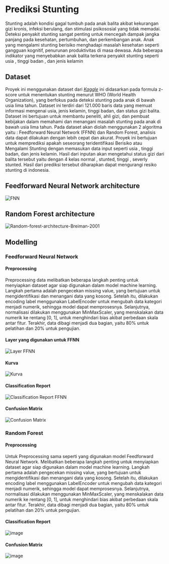 # Prediksi Stunting
Stunting adalah kondisi gagal tumbuh pada anak balita akibat kekurangan gizi kronis, infeksi berulang, dan stimulasi psikososial yang tidak memadai. Deteksi penyakit stunting sangat penting untuk mencegah dampak jangka panjang pada kesehatan, pertumbuhan, dan perkembangan anak. Anak yang mengalami stunting berisiko menghadapi masalah kesehatan seperti gangguan kognitif, penurunan produktivitas di masa dewasa. Ada beberapa indikator yang menyebabkan anak balita terkena penyakit stunting seperti usia , tinggi badan , dan jenis kelamin
## Dataset
Proyek ini menggunakan dataset dari *[Kaggle](https://www.kaggle.com/datasets/rendiputra/stunting-balita-detection-121k-rows)*  ini didasarkan pada formula z-score untuk menentukan stunting menurut WHO (World Health Organization), yang berfokus pada deteksi stunting pada anak di bawah usia lima tahun. Dataset ini terdiri dari 121.000 baris data yang memuat informasi mengenai usia, jenis kelamin, tinggi badan, dan status gizi balita. Dataset ini bertujuan untuk membantu peneliti, ahli gizi, dan pembuat kebijakan dalam memahami dan menangani masalah stunting pada anak di bawah usia lima tahun.
Pada dataset akan diolah menggunakan 2 algoritma yaitu : Feedforward Neural Network (FFNN) dan Random Forest, analisis data dapat dilakukan dengan lebih cepat dan akurat.  Proyek ini bertujuan untuk memprediksi apakah seseorang teridentifikasi Berisiko atau Mengalami Stunting dengan memasukan data input seperti usia , tinggi badan, dan jenis kelamin. Hasil dari inputan akan mengetahui status gizi dari balita tersebut yaitu dengan 4 kelas normal , stunted, tinggi , severly stunted. Hasil dari prediksi tersebut diharapkan dapat mengurangi resiko stunting di indonesia.
## Feedforward Neural Network architecture
![FNN](https://github.com/user-attachments/assets/29da4cf4-d78b-40fc-9fb4-854d81c96b6f)

## Random Forest architecture
![Random-forest-architecture-Breiman-2001](https://github.com/user-attachments/assets/3edef549-a281-4b08-a68c-5027e9f5ef74)

## Modelling
### Feedforward Neural Network
#### Preprocessing
Preprocessing data melibatkan beberapa langkah penting untuk menyiapkan dataset agar siap digunakan dalam model machine learning. Langkah pertama adalah pengecekan missing value, yang bertujuan untuk mengidentifikasi dan menangani data yang kosong. Setelah itu, dilakukan encoding label menggunakan LabelEncoder untuk mengubah data kategori menjadi numerik, sehingga model dapat memprosesnya. Selanjutnya, normalisasi dilakukan menggunakan MinMaxScaler, yang menskalakan data numerik ke rentang [0, 1], untuk menghindari bias akibat perbedaan skala antar fitur. Terakhir, data dibagi menjadi dua bagian, yaitu 80% untuk pelatihan dan 20% untuk pengujian.

#### Layer yang digunakan untuk FFNN
![Layer FFNN](https://github.com/user-attachments/assets/6f8c3ff0-8389-4a64-8dc9-8b417428d6ec)

#### Kurva
![Kurva](https://github.com/user-attachments/assets/f2e1466d-f0e7-4097-812d-b242d6e9a87c)

#### Classification Report
![Classification Report FFNN](https://github.com/user-attachments/assets/3d77f0bf-cb38-4d27-b132-5318391f2511)

#### Confusion Matrix
![Confusion Matrix](https://github.com/user-attachments/assets/9946505e-c584-453b-bb8e-e4bb7af98623)

### Random Forest
#### Preprocessing
Untuk Preprocessing sama seperti yang digunakan model Feedforward Neural Network. Melibatkan beberapa langkah penting untuk menyiapkan dataset agar siap digunakan dalam model machine learning. Langkah pertama adalah pengecekan missing value, yang bertujuan untuk mengidentifikasi dan menangani data yang kosong. Setelah itu, dilakukan encoding label menggunakan LabelEncoder untuk mengubah data kategori menjadi numerik, sehingga model dapat memprosesnya. Selanjutnya, normalisasi dilakukan menggunakan MinMaxScaler, yang menskalakan data numerik ke rentang [0, 1], untuk menghindari bias akibat perbedaan skala antar fitur. Terakhir, data dibagi menjadi dua bagian, yaitu 80% untuk pelatihan dan 20% untuk pengujian.

#### Classification Report
![image](https://github.com/user-attachments/assets/0cfcb5ac-1adc-4589-84a5-50b2ba1895d5)

#### Confusion Matrix
![image](https://github.com/user-attachments/assets/72a51c5b-0e38-4d61-8934-d7c50401b559)


